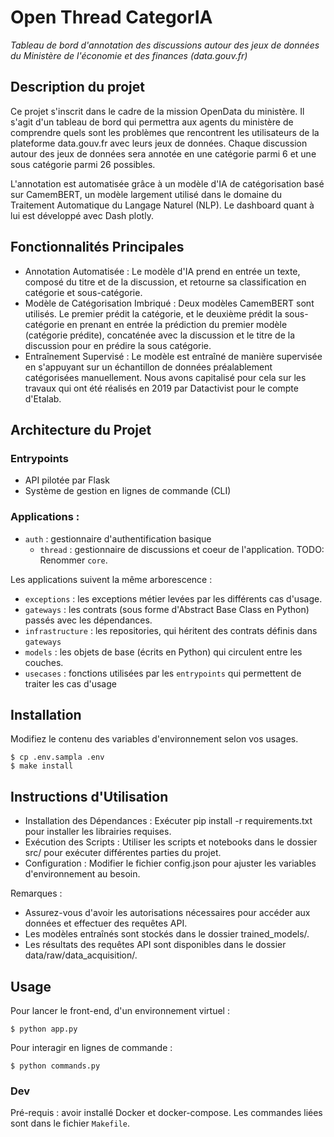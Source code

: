# Open Thread CategorIA

_Tableau de bord d'annotation des discussions autour des jeux de données du Ministère de l'économie et des
finances (data.gouv.fr)_

## Description du projet

Ce projet s'inscrit dans le cadre de la mission OpenData du ministère.
Il s'agit d'un tableau de bord qui permettra aux agents du ministère de comprendre quels sont les problèmes que
rencontrent les utilisateurs de la plateforme data.gouv.fr avec leurs jeux de données.
Chaque discussion autour des jeux de données sera annotée en une catégorie parmi 6 et une sous catégorie parmi 26
possibles.

L'annotation est automatisée grâce à un modèle d'IA de catégorisation basé sur CamemBERT, un modèle largement utilisé
dans le domaine du Traitement Automatique du Langage Naturel (NLP).
Le dashboard quant à lui est développé avec Dash plotly.

## Fonctionnalités Principales

- Annotation Automatisée : Le modèle d'IA prend en entrée un texte, composé du titre et de la discussion, et retourne sa
  classification en catégorie et sous-catégorie.
- Modèle de Catégorisation Imbriqué : Deux modèles CamemBERT sont utilisés. Le premier prédit la catégorie, et le
  deuxième prédit la sous-catégorie en prenant en entrée la prédiction du premier modèle (catégorie prédite), concaténée
  avec la discussion et le titre de la discussion pour en prédire la sous catégorie.
- Entraînement Supervisé : Le modèle est entraîné de manière supervisée en s'appuyant sur un échantillon de données
  préalablement catégorisées manuellement. Nous avons capitalisé pour cela sur les travaux qui ont été réalisés en 2019
  par Datactivist pour le compte d'Etalab.

## Architecture du Projet

### Entrypoints

- API pilotée par Flask
- Système de gestion en lignes de commande (CLI)

### Applications :

- `auth` : gestionnaire d'authentification basique
  - `thread` : gestionnaire de discussions et coeur de l'application. TODO: Renommer `core`.

Les applications suivent la même arborescence :

- `exceptions` : les exceptions métier levées par les différents cas d'usage.
- `gateways` : les contrats (sous forme d'Abstract Base Class en Python) passés avec les dépendances.
- `infrastructure` : les repositories, qui héritent des contrats définis dans `gateways`
- `models` : les objets de base (écrits en Python) qui circulent entre les couches.
- `usecases` : fonctions utilisées par les `entrypoints` qui permettent de traiter les cas d'usage

## Installation

Modifiez le contenu des variables d'environnement selon vos usages.

```
$ cp .env.sampla .env
$ make install
```

## Instructions d'Utilisation

- Installation des Dépendances : Exécuter pip install -r requirements.txt pour installer les librairies requises.
- Exécution des Scripts : Utiliser les scripts et notebooks dans le dossier src/ pour exécuter différentes parties du
  projet.
- Configuration : Modifier le fichier config.json pour ajuster les variables d'environnement au besoin.

Remarques :

- Assurez-vous d'avoir les autorisations nécessaires pour accéder aux données et effectuer des requêtes API.
- Les modèles entraînés sont stockés dans le dossier trained_models/.
- Les résultats des requêtes API sont disponibles dans le dossier data/raw/data_acquisition/.

## Usage

Pour lancer le front-end, d'un environnement virtuel :

```
$ python app.py
```

Pour interagir en lignes de commande :

```
$ python commands.py
```

### Dev

Pré-requis : avoir installé Docker et docker-compose.
Les commandes liées sont dans le fichier `Makefile`.

